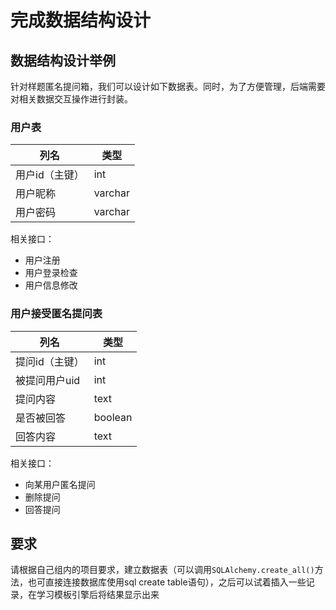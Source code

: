 # 完成数据结构设计

## 数据结构设计举例

针对样题匿名提问箱，我们可以设计如下数据表。同时，为了方便管理，后端需要对相关数据交互操作进行封装。

### 用户表

| 列名       | 类型      |
| -------- | ------- |
| 用户id（主键） | int     |
| 用户昵称     | varchar |
| 用户密码     | varchar |

相关接口：

* 用户注册
* 用户登录检查
* 用户信息修改

### 用户接受匿名提问表

| 列名       | 类型      |
| -------- | ------- |
| 提问id（主键） | int     |
| 被提问用户uid | int     |
| 提问内容     | text    |
| 是否被回答    | boolean |
| 回答内容     | text    |

相关接口：

* 向某用户匿名提问
* 删除提问
* 回答提问

## 要求

请根据自己组内的项目要求，建立数据表（可以调用`SQLAlchemy.create_all()`方法，也可直接连接数据库使用sql create table语句），之后可以试着插入一些记录，在学习模板引擎后将结果显示出来

